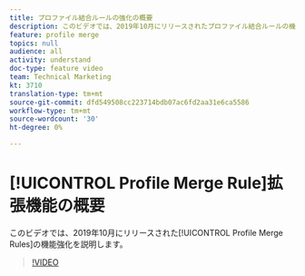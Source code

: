 ```yaml
---
title: プロファイル結合ルールの強化の概要
description: このビデオでは、2019年10月にリリースされたプロファイル結合ルールの機能強化を説明します。
feature: profile merge
topics: null
audience: all
activity: understand
doc-type: feature video
team: Technical Marketing
kt: 3710
translation-type: tm+mt
source-git-commit: dfd549508cc223714bdb07ac6fd2aa31e6ca5586
workflow-type: tm+mt
source-wordcount: '30'
ht-degree: 0%

---
```



# [!UICONTROL Profile Merge Rule]拡張機能の概要

このビデオでは、2019年10月にリリースされた[!UICONTROL Profile Merge Rules]の機能強化を説明します。

>[!VIDEO](https://video.tv.adobe.com/v/28976/?quality=12)
